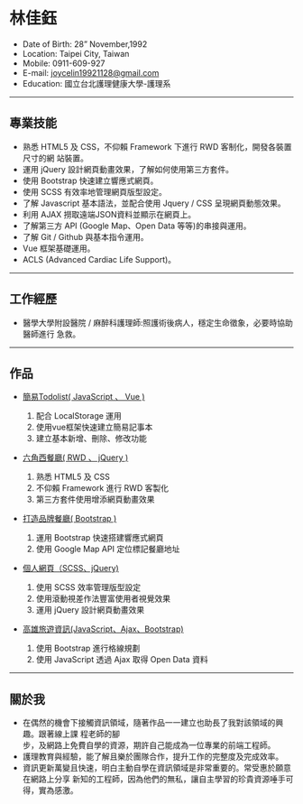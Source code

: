 # 林佳鈺
-  Date of Birth: 28” November,1992
-  Location: Taipei City, Taiwan
-  Mobile: 0911-609-927
-  E-mail: joycelin19921128@gmail.com
-  Education: 國立台北護理健康大學-護理系
---
## 專業技能
-  熟悉 HTML5 及 CSS，不仰賴 Framework 下進行 RWD 客制化，開發各裝置尺寸的網
   站裝置。
-  運用 jQuery 設計網頁動畫效果，了解如何使用第三方套件。
-  使用 Bootstrap 快速建立響應式網頁。
-  使用 SCSS 有效率地管理網頁版型設定。
-  了解 Javascript 基本語法，並配合使用 Jquery / CSS 呈現網頁動態效果。
-  利用 AJAX 撈取遠端JSON資料並顯示在網頁上。
-  了解第三方 API (Google Map、Open Data 等等)的串接與運用。
-  了解 Git / Github 與基本指令運用。
-  Vue 框架基礎運用。
-  ACLS (Advanced Cardiac Life Support)。
---
## 工作經歷
- 醫學大學附設醫院 / 麻醉科護理師:照護術後病人，穩定生命徵象，必要時協助醫師進行   急救。
---
## 作品

- <a href="https://joycelin19921128.github.io/todo-simple/">簡易Todolist( JavaScript 、 Vue )</a>

  1. 配合 LocalStorage 運用
  2. 使用vue框架快速建立簡易記事本
  3. 建立基本新增、刪除、修改功能

- <a href="https://joycelin19921128.github.io/RwdTest/ ">六角西餐廳( RWD 、 jQuery )</a>

  1. 熟悉 HTML5 及 CSS
  2. 不仰賴 Framework 進行 RWD 客製化
  3. 第三方套件使用增添網頁動畫效果

- <a href='https://joycelin19921128.github.io/bootstrap/'>打造品牌餐廳( Bootstrap )</a>
  1. 運用 Bootstrap 快速搭建響應式網頁
  2. 使用 Google Map API 定位標記餐廳地址


- <a href="https://joycelin19921128.github.io/personal-website/">個人網頁（SCSS、jQuery)</a>

  1. 使用 SCSS 效率管理版型設定 
  2. 使用滾動視差作法豐富使用者視覺效果
  3. 運用 jQuery 設計網頁動畫效果

- <a href="https://joycelin19921128.github.io/travel/">高雄旅遊資訊(JavaScript、Ajax、Bootstrap)</a>
  1. 使用 Bootstrap 進行格線規劃  
  2. 使用 JavaScript 透過 Ajax 取得 Open Data 資料

---
## 關於我
- 在偶然的機會下接觸資訊領域，隨著作品一一建立也助長了我對該領域的興趣。跟著線上課
  程老師的腳  
  步，及網路上免費自學的資源，期許自己能成為一位專業的前端工程師。
- 護理教育與經驗，能了解且樂於團隊合作，提升工作的完整度及完成效率。
- 資訊更新萬變且快速，明白主動自學在資訊領域是非常重要的。常受惠於願意在網路上分享
  新知的工程師，因為他們的無私，讓自主學習的珍貴資源唾手可得，實為感激。

